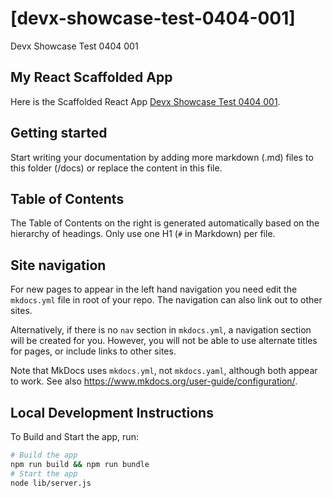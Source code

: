 # [devx-showcase-test-0404-001]
Devx Showcase Test 0404 001

## My React Scaffolded App
Here is the Scaffolded React App
[Devx Showcase Test 0404 001](https://devx-showcase-test-0404-001.mtk8s.io).

## Getting started

Start writing your documentation by adding more markdown (.md) files to this folder (/docs) or replace the content in this file.

## Table of Contents

The Table of Contents on the right is generated automatically based on the hierarchy
of headings. Only use one H1 (`#` in Markdown) per file.

## Site navigation

For new pages to appear in the left hand navigation you need edit the `mkdocs.yml`
file in root of your repo. The navigation can also link out to other sites.

Alternatively, if there is no `nav` section in `mkdocs.yml`, a navigation section
will be created for you. However, you will not be able to use alternate titles for
pages, or include links to other sites.

Note that MkDocs uses `mkdocs.yml`, not `mkdocs.yaml`, although both appear to work.
See also <https://www.mkdocs.org/user-guide/configuration/>.

## Local Development Instructions

To Build and Start the app, run:

```sh
# Build the app
npm run build && npm run bundle  
# Start the app
node lib/server.js
```
